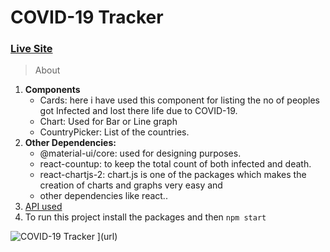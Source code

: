 # COVID-19 Tracker 
### [Live Site](https://react-covid-19-tracker-application)

> About

1. **Components**
   - Cards: here i have used this component for listing the no of peoples got Infected and lost there life due to COVID-19.  
   - Chart: Used for Bar or Line graph
   - CountryPicker: List of the countries.
2. **Other Dependencies:**
   - @material-ui/core: used for designing purposes.
   - react-countup: to keep the total count of both infected and death.
   - react-chartjs-2: chart.js is one of the packages which makes the creation of charts and graphs very easy and
   - other dependencies like react..
3. [API used](https://covid19.mathdro.id/api)
4. To run this project install the packages and then ```npm start``` 

![COVID-19 Tracker](https://user-images.githubusercontent.com/50996696/96727897-339dbc00-13d1-11eb-9472-65244f3a40b1.png)
](url)
